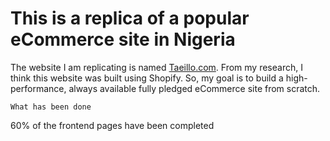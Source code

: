 # This is a replica of a popular eCommerce site in Nigeria

The website I am replicating is named [Taeillo.com](https://taeillo.com). From my research, I think this website was built using Shopify. So, my goal is to build a high-performance, always available fully pledged eCommerce site from scratch.

`What has been done`

60% of the frontend pages have been completed
